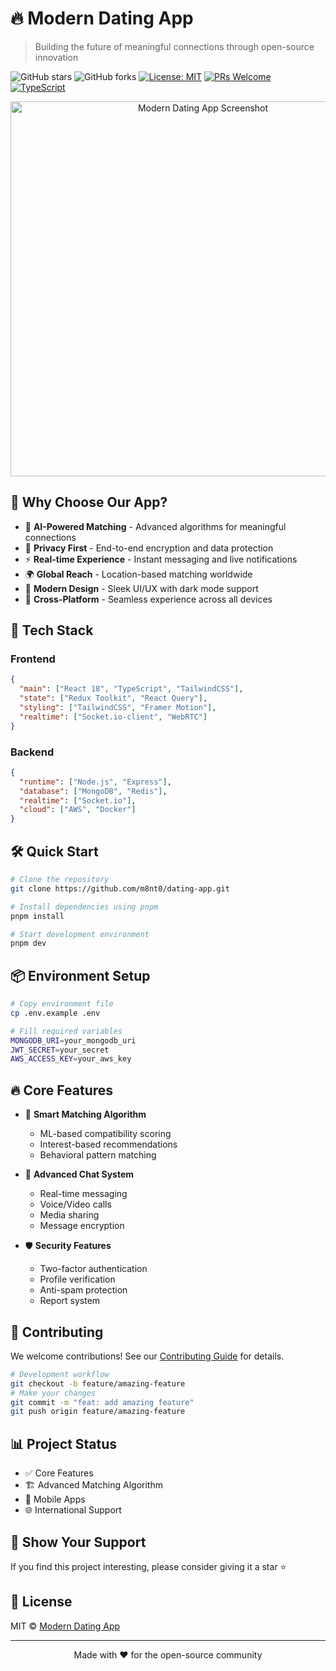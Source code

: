# 🔥 Modern Dating App

> Building the future of meaningful connections through open-source innovation

![GitHub stars](https://img.shields.io/github/stars/m8nt0/dating-app?style=social)
![GitHub forks](https://img.shields.io/github/forks/m8nt0/dating-app?style=social)
[![License: MIT](https://img.shields.io/badge/License-MIT-blue.svg)](https://opensource.org/licenses/MIT)
[![PRs Welcome](https://img.shields.io/badge/PRs-welcome-brightgreen.svg)](http://makeapullrequest.com)
[![TypeScript](https://badges.frapsoft.com/typescript/code/typescript.svg?v=101)](https://github.com/ellerbrock/typescript-badges/)

<p align="center">
  <img src="https://your-app-screenshot-url.png" alt="Modern Dating App Screenshot" width="600">
</p>

## 🌟 Why Choose Our App?

- 🎯 **AI-Powered Matching** - Advanced algorithms for meaningful connections
- 🔐 **Privacy First** - End-to-end encryption and data protection
- ⚡ **Real-time Experience** - Instant messaging and live notifications
- 🌍 **Global Reach** - Location-based matching worldwide
- 🎨 **Modern Design** - Sleek UI/UX with dark mode support
- 📱 **Cross-Platform** - Seamless experience across all devices

## 🚀 Tech Stack

### Frontend
```json
{
  "main": ["React 18", "TypeScript", "TailwindCSS"],
  "state": ["Redux Toolkit", "React Query"],
  "styling": ["TailwindCSS", "Framer Motion"],
  "realtime": ["Socket.io-client", "WebRTC"]
}
```

### Backend
```json
{
  "runtime": ["Node.js", "Express"],
  "database": ["MongoDB", "Redis"],
  "realtime": ["Socket.io"],
  "cloud": ["AWS", "Docker"]
}
```

## 🛠️ Quick Start

```bash
# Clone the repository
git clone https://github.com/m8nt0/dating-app.git

# Install dependencies using pnpm
pnpm install

# Start development environment
pnpm dev
```

## 📦 Environment Setup

```bash
# Copy environment file
cp .env.example .env

# Fill required variables
MONGODB_URI=your_mongodb_uri
JWT_SECRET=your_secret
AWS_ACCESS_KEY=your_aws_key
```

## 🔥 Core Features

- 🤖 **Smart Matching Algorithm**
  - ML-based compatibility scoring
  - Interest-based recommendations
  - Behavioral pattern matching

- 💬 **Advanced Chat System**
  - Real-time messaging
  - Voice/Video calls
  - Media sharing
  - Message encryption

- 🛡️ **Security Features**
  - Two-factor authentication
  - Profile verification
  - Anti-spam protection
  - Report system

## 🤝 Contributing

We welcome contributions! See our [Contributing Guide](CONTRIBUTING.md) for details.

```bash
# Development workflow
git checkout -b feature/amazing-feature
# Make your changes
git commit -m "feat: add amazing feature"
git push origin feature/amazing-feature
```

## 📊 Project Status

- ✅ Core Features
- 🏗️ Advanced Matching Algorithm
- 📱 Mobile Apps
- 🌐 International Support

## 🌟 Show Your Support

If you find this project interesting, please consider giving it a star ⭐️

## 📜 License

MIT © [Modern Dating App](LICENSE)

---

<p align="center">
  Made with ❤️ for the open-source community
</p>
